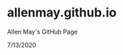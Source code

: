 allenmay.github.io
==================

Allen May's GitHub Page

<!-- [![Circle CI](https://circleci.com/gh/AllenMay/allenmay.github.io.svg?style=svg)](https://circleci.com/gh/AllenMay/allenmay.github.io) -->

7/13/2020